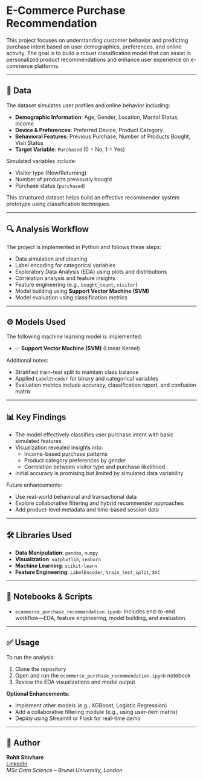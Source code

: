# E-Commerce Purchase Recommendation

This project focuses on understanding customer behavior and predicting purchase intent based on user demographics, preferences, and online activity. The goal is to build a robust classification model that can assist in personalized product recommendations and enhance user experience on e-commerce platforms.

---

## 📂 Data

The dataset simulates user profiles and online behavior including:

- **Demographic Information**: Age, Gender, Location, Marital Status, Income
- **Device & Preferences**: Preferred Device, Product Category
- **Behavioral Features**: Previous Purchase, Number of Products Bought, Visit Status
- **Target Variable**: `Purchased` (0 = No, 1 = Yes)

Simulated variables include:
- Visitor type (New/Returning)
- Number of products previously bought
- Purchase status (`purchased`)

This structured dataset helps build an effective recommender system prototype using classification techniques.

---

## 🔍 Analysis Workflow

The project is implemented in Python and follows these steps:

- Data simulation and cleaning  
- Label encoding for categorical variables  
- Exploratory Data Analysis (EDA) using plots and distributions  
- Correlation analysis and feature insights  
- Feature engineering (e.g., `bought_count`, `visitor`)  
- Model building using **Support Vector Machine (SVM)**  
- Model evaluation using classification metrics  

---

## ⚙️ Models Used

The following machine learning model is implemented:

- ✅ **Support Vector Machine (SVM)** (Linear Kernel)

Additional notes:

- Stratified train-test split to maintain class balance  
- Applied `LabelEncoder` for binary and categorical variables  
- Evaluation metrics include accuracy, classification report, and confusion matrix  

---

## 📊 Key Findings

- The model effectively classifies user purchase intent with basic simulated features  
- Visualization revealed insights into:
  - Income-based purchase patterns  
  - Product category preferences by gender  
  - Correlation between visitor type and purchase likelihood  
- Initial accuracy is promising but limited by simulated data variability

Future enhancements:
- Use real-world behavioral and transactional data  
- Explore collaborative filtering and hybrid recommender approaches  
- Add product-level metadata and time-based session data  

---

## 🛠️ Libraries Used

- **Data Manipulation**: `pandas`, `numpy`  
- **Visualization**: `matplotlib`, `seaborn`  
- **Machine Learning**: `scikit-learn`  
- **Feature Engineering**: `LabelEncoder`, `train_test_split`, `SVC`  

---

## 📁 Notebooks & Scripts

- `ecommerce_purchase_recommendation.ipynb`: Includes end-to-end workflow—EDA, feature engineering, model building, and evaluation.

---

## ✅ Usage

To run the analysis:

1. Clone the repository  
2. Open and run the `ecommerce_purchase_recommendation.ipynb` notebook  
3. Review the EDA visualizations and model output  

**Optional Enhancements**:
- Implement other models (e.g., XGBoost, Logistic Regression)  
- Add a collaborative filtering module (e.g., using user-item matrix)  
- Deploy using Streamlit or Flask for real-time demo  

---

## 👤 Author

**Rohit Shivhare**  
[LinkedIn](https://www.linkedin.com/in/rohit-shivhare-a857a4233/)  
*MSc Data Science – Brunel University, London*
